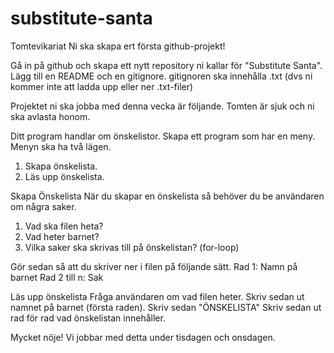 # substitute-santa

Tomtevikariat
Ni ska skapa ert första github-projekt!


Gå in på github och skapa ett nytt repository ni kallar för "Substitute Santa".
Lägg till en README och en gitignore. gitignoren ska innehålla .txt (dvs ni kommer inte att ladda upp eller ner .txt-filer)


Projektet ni ska jobba med denna vecka är följande.
Tomten är sjuk och ni ska avlasta honom. 


Ditt program handlar om önskelistor.
Skapa ett program som har en meny.
Menyn ska ha två lägen.
1. Skapa önskelista.
2. Läs upp önskelista.


Skapa Önskelista
När du skapar en önskelista så behöver du be användaren om några saker.
1. Vad ska filen heta?
2. Vad heter barnet?
3. Vilka saker ska skrivas till på önskelistan? (for-loop)


Gör sedan så att du skriver ner i filen på följande sätt.
Rad 1: Namn på barnet
Rad 2 till n: Sak


Läs upp önskelista
Fråga användaren om vad filen heter.
Skriv sedan ut namnet på barnet (första raden).
Skriv sedan "ÖNSKELISTA"
Skriv sedan ut rad för rad vad önskelistan innehåller.




Mycket nöje! Vi jobbar med detta under tisdagen och onsdagen.
